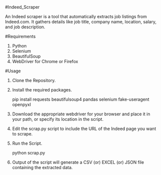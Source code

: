#Indeed_Scraper

An Indeed scraper is a tool that automatically extracts job listings from Indeed.com. 
It gathers details like job title, company name, location, salary, and job description. 

#Requirements
1. Python 
2. Selenium
3. BeautifulSoup 
4. WebDriver for Chrome or Firefox
   

#Usage 
1. Clone the Repository.
2. Install the required packages.

   pip install requests beautifulsoup4 pandas selenium fake-useragent openpyxl
   
4. Download the appropriate webdriver for your browser and place it in your path, or specify its location in the script.
5. Edit the scrap.py script to include the URL of the Indeed page you want to scrape.
6. Run the Script.

    python scrap.py
   
8. Output of the script will generate a CSV (or) EXCEL (or) JSON file containing the extracted data. 
